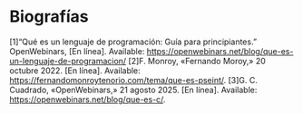 # Biografías
[1]“Qué es un lenguaje de programación: Guía para principiantes.” OpenWebinars, [En línea]. Available: https://openwebinars.net/blog/que-es-un-lenguaje-de-programacion/
[2]F. Monroy, «Fernando Moroy,» 20 octubre 2022. [En línea]. Available: https://fernandomonroytenorio.com/tema/que-es-pseint/.
[3]G. C. Cuadrado, «OpenWebinars,» 21 agosto 2025. [En línea]. Available: https://openwebinars.net/blog/que-es-c/.
